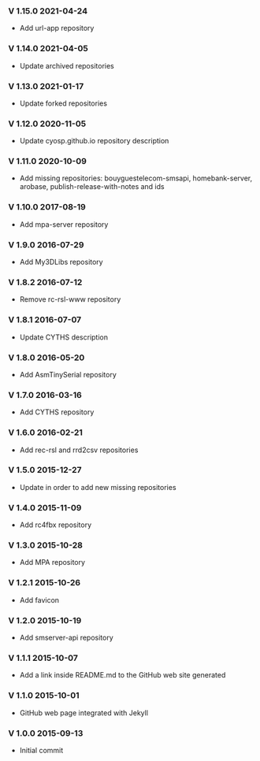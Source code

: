 ### V 1.15.0 2021-04-24
- Add url-app repository

### V 1.14.0 2021-04-05
 - Update archived repositories

### V 1.13.0 2021-01-17
 - Update forked repositories

### V 1.12.0 2020-11-05
 - Update cyosp.github.io repository description

### V 1.11.0 2020-10-09
 - Add missing repositories: bouyguestelecom-smsapi, homebank-server, arobase, publish-release-with-notes and ids

### V 1.10.0 2017-08-19
 - Add mpa-server repository
 
### V 1.9.0 2016-07-29
 - Add My3DLibs repository

### V 1.8.2 2016-07-12
 - Remove rc-rsl-www repository

### V 1.8.1 2016-07-07
 - Update CYTHS description

### V 1.8.0 2016-05-20
 - Add AsmTinySerial repository

### V 1.7.0 2016-03-16
 - Add CYTHS repository

### V 1.6.0 2016-02-21
 - Add rec-rsl and rrd2csv repositories

### V 1.5.0 2015-12-27
 - Update in order to add new missing repositories

### V 1.4.0 2015-11-09
 - Add rc4fbx repository

### V 1.3.0 2015-10-28
 - Add MPA repository

### V 1.2.1 2015-10-26
 - Add favicon

### V 1.2.0 2015-10-19
 - Add smserver-api repository

### V 1.1.1 2015-10-07
 - Add a link inside README.md to the GitHub web site generated

### V 1.1.0 2015-10-01
 - GitHub web page integrated with Jekyll

### V 1.0.0 2015-09-13
 - Initial commit
